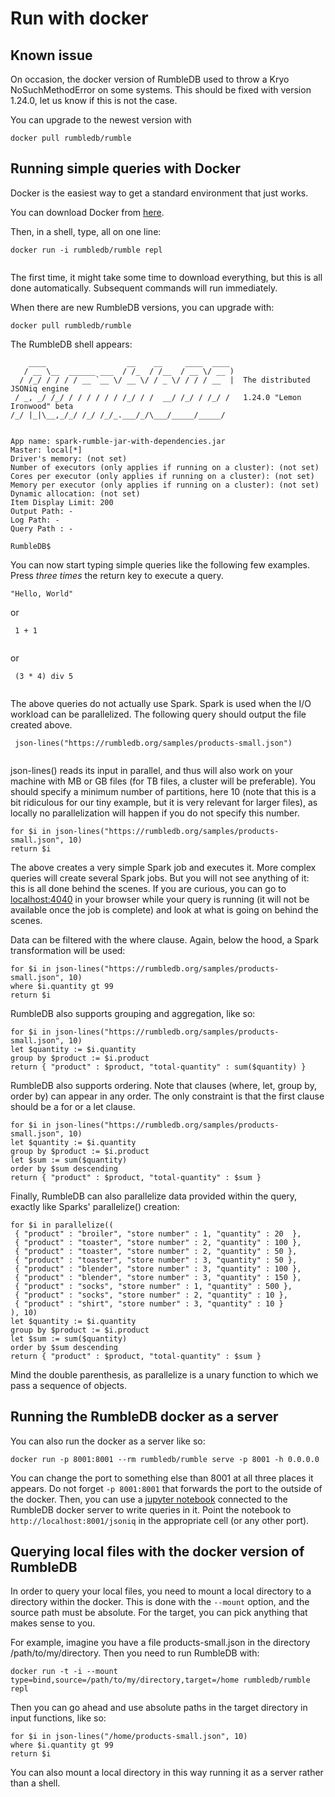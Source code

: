 # Run with docker

## Known issue

On occasion, the docker version of RumbleDB used to throw a Kryo NoSuchMethodError on some systems. This should be fixed with version 1.24.0, let us know if this is not the case.

You can upgrade to the newest version with

```
docker pull rumbledb/rumble
```

## Running simple queries with Docker

Docker is the easiest way to get a standard environment that just works.

You can download Docker from [here](https://www.docker.com/).

Then, in a shell, type, all on one line:

```
docker run -i rumbledb/rumble repl
             
```

The first time, it might take some time to download everything, but this is all done automatically. Subsequent commands will run immediately.

When there are new RumbleDB versions, you can upgrade with:

```
docker pull rumbledb/rumble
```

The RumbleDB shell appears:

```
    ____                  __    __     ____  ____ 
   / __ \__  ______ ___  / /_  / /__  / __ \/ __ )
  / /_/ / / / / __ `__ \/ __ \/ / _ \/ / / / __  |  The distributed JSONiq engine
 / _, _/ /_/ / / / / / / /_/ / /  __/ /_/ / /_/ /   1.24.0 "Lemon Ironwood" beta
/_/ |_|\__,_/_/ /_/ /_/_.___/_/\___/_____/_____/  


App name: spark-rumble-jar-with-dependencies.jar
Master: local[*]
Driver's memory: (not set)
Number of executors (only applies if running on a cluster): (not set)
Cores per executor (only applies if running on a cluster): (not set)
Memory per executor (only applies if running on a cluster): (not set)
Dynamic allocation: (not set)
Item Display Limit: 200
Output Path: -
Log Path: -
Query Path : -

RumbleDB$
```

You can now start typing simple queries like the following few examples. Press _three times_ the return key to execute a query.

```
"Hello, World"
```

or

```
 1 + 1
 
```

or

```
 (3 * 4) div 5
 
```

The above queries do not actually use Spark. Spark is used when the I/O workload can be parallelized. The following query should output the file created above.

```
 json-lines("https://rumbledb.org/samples/products-small.json")
 
```

json-lines() reads its input in parallel, and thus will also work on your machine with MB or GB files (for TB files, a cluster will be preferable). You should specify a minimum number of partitions, here 10 (note that this is a bit ridiculous for our tiny example, but it is very relevant for larger files), as locally no parallelization will happen if you do not specify this number.

```
for $i in json-lines("https://rumbledb.org/samples/products-small.json", 10)
return $i
```

The above creates a very simple Spark job and executes it. More complex queries will create several Spark jobs. But you will not see anything of it: this is all done behind the scenes. If you are curious, you can go to [localhost:4040](http://localhost:4040) in your browser while your query is running (it will not be available once the job is complete) and look at what is going on behind the scenes.

Data can be filtered with the where clause. Again, below the hood, a Spark transformation will be used:

```
for $i in json-lines("https://rumbledb.org/samples/products-small.json", 10)
where $i.quantity gt 99
return $i
```

RumbleDB also supports grouping and aggregation, like so:

```
for $i in json-lines("https://rumbledb.org/samples/products-small.json", 10)
let $quantity := $i.quantity
group by $product := $i.product
return { "product" : $product, "total-quantity" : sum($quantity) }
```

RumbleDB also supports ordering. Note that clauses (where, let, group by, order by) can appear in any order. The only constraint is that the first clause should be a for or a let clause.

```
for $i in json-lines("https://rumbledb.org/samples/products-small.json", 10)
let $quantity := $i.quantity
group by $product := $i.product
let $sum := sum($quantity)
order by $sum descending
return { "product" : $product, "total-quantity" : $sum }
```

Finally, RumbleDB can also parallelize data provided within the query, exactly like Sparks' parallelize() creation:

```
for $i in parallelize((
 { "product" : "broiler", "store number" : 1, "quantity" : 20  },
 { "product" : "toaster", "store number" : 2, "quantity" : 100 },
 { "product" : "toaster", "store number" : 2, "quantity" : 50 },
 { "product" : "toaster", "store number" : 3, "quantity" : 50 },
 { "product" : "blender", "store number" : 3, "quantity" : 100 },
 { "product" : "blender", "store number" : 3, "quantity" : 150 },
 { "product" : "socks", "store number" : 1, "quantity" : 500 },
 { "product" : "socks", "store number" : 2, "quantity" : 10 },
 { "product" : "shirt", "store number" : 3, "quantity" : 10 }
), 10)
let $quantity := $i.quantity
group by $product := $i.product
let $sum := sum($quantity)
order by $sum descending
return { "product" : $product, "total-quantity" : $sum }
```

Mind the double parenthesis, as parallelize is a unary function to which we pass a sequence of objects.

## Running the RumbleDB docker as a server

You can also run the docker as a server like so:

```
docker run -p 8001:8001 --rm rumbledb/rumble serve -p 8001 -h 0.0.0.0
```

You can change the port to something else than 8001 at all three places it appears. Do not forget `-p 8001:8001` that forwards the port to the outside of the docker. Then, you can use a [jupyter notebook](https://github.com/RumbleDB/rumble/blob/master/RumbleSandbox.ipynb) connected to the RumbleDB docker server to write queries in it. Point the notebook to `http://localhost:8001/jsoniq` in the appropriate cell (or any other port).

## Querying local files with the docker version of RumbleDB

In order to query your local files, you need to mount a local directory to a directory within the docker. This is done with the `--mount` option, and the source path must be absolute. For the target, you can pick anything that makes sense to you.

For example, imagine you have a file products-small.json in the directory /path/to/my/directory. Then you need to run RumbleDB with:

```
docker run -t -i --mount type=bind,source=/path/to/my/directory,target=/home rumbledb/rumble repl
```

Then you can go ahead and use absolute paths in the target directory in input functions, like so:

```
for $i in json-lines("/home/products-small.json", 10)
where $i.quantity gt 99
return $i
```

You can also mount a local directory in this way running it as a server rather than a shell.

